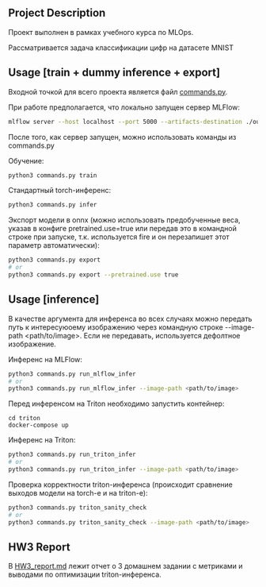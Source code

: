 ## Project Description

Проект выполнен в рамках учебного курса по MLOps.

Рассматривается задача классификации цифр на датасете MNIST

## Usage [train + dummy inference + export]

Входной точкой для всего проекта является файл [commands.py](./commands.py).

При работе предполагается, что локально запущен сервер MLFlow:

```bash
mlflow server --host localhost --port 5000 --artifacts-destination ./outputs/mlflow_artifacts
```

После того, как сервер запущен, можно использовать команды из commands.py

Обучение:

```bash
python3 commands.py train
```

Стандартный torch-инференс:

```bash
python3 commands.py infer
```

Экспорт модели в onnx (можно использовать предобученные веса, указав в конфиге
pretrained.use=true или передав это в командной строке при запуске, т.к.
используется fire и он перезапишет этот параметр автоматически):

```bash
python3 commands.py export
# or
python3 commands.py export --pretrained.use true

```

## Usage [inference]

В качестве аргумента для инференса во всех случаях можно передать путь к
интересуюoему изображению через командную строке --image-path <path/to/image>.
Если не передавать, используется дефолтное изображение.

Инференс на MLFlow:

```bash
python3 commands.py run_mlflow_infer
# or
python3 commands.py run_mlflow_infer --image-path <path/to/image>
```

Перед инференсом на Triton необходимо запустить контейнер:

```
cd triton
docker-compose up
```

Инференс на Triton:

```bash
python3 commands.py run_triton_infer
# or
python3 commands.py run_triton_infer --image-path <path/to/image>
```

Проверка корректности triton-инференса (происходит сравнение выходов модели на
torch-е и на triton-е):

```bash
python3 commands.py triton_sanity_check
# or
python3 commands.py triton_sanity_check --image-path <path/to/image>
```

## HW3 Report

В [HW3_report.md](./HW3_report.md) лежит отчет о 3 домашнем задании с метриками
и выводами по оптимизации triton-инференса.

